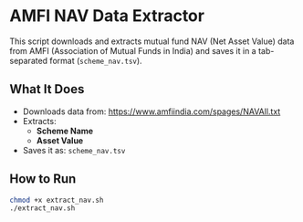 # AMFI NAV Data Extractor

This script downloads and extracts mutual fund NAV (Net Asset Value) data from AMFI (Association of Mutual Funds in India) and saves it in a tab-separated format (`scheme_nav.tsv`).

## What It Does

- Downloads data from: https://www.amfiindia.com/spages/NAVAll.txt
- Extracts:
  - **Scheme Name**
  - **Asset Value**
- Saves it as: `scheme_nav.tsv`

## How to Run

```bash
chmod +x extract_nav.sh
./extract_nav.sh
